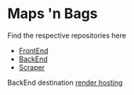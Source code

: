 # Maps 'n Bags
 
Find the respective repositories here
- [FrontEnd](https://github.com/IshikaIme/maps-n-bags-frontend)
- [BackEnd](https://github.com/niananto/maps-n-bags-backend)
- [Scraper](https://github.com/niananto/maps-n-bags-scraper)

BackEnd destination [render hosting](https://maps-n-bags.onrender.com)